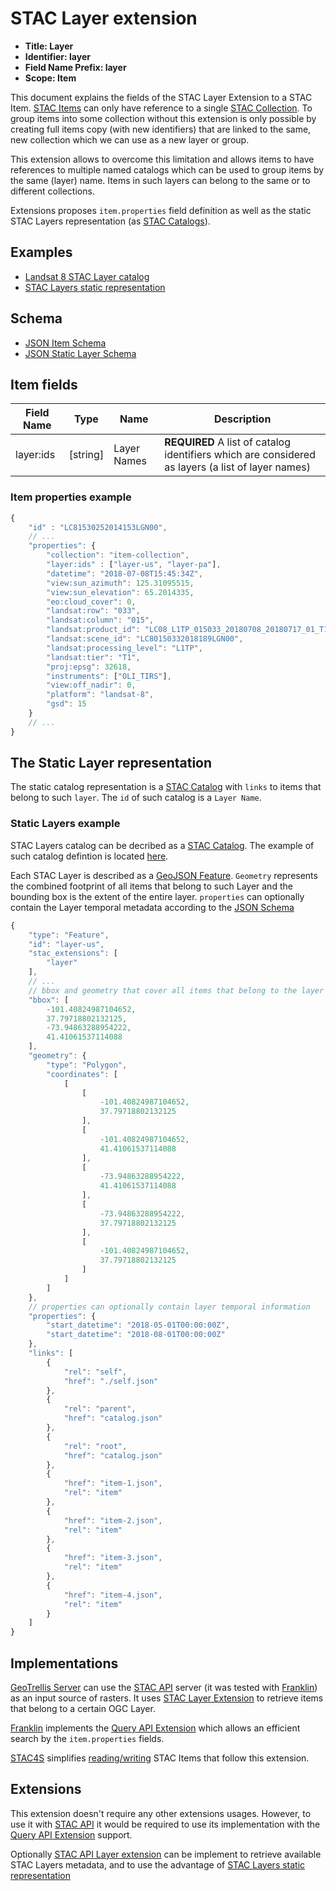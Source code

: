 # STAC Layer extension

- **Title: Layer**
- **Identifier: layer**
- **Field Name Prefix: layer**
- **Scope: Item**

This document explains the fields of the STAC Layer Extension to a STAC Item. [STAC Items](https://github.com/radiantearth/stac-spec/tree/master/item-spec) can only have reference to a single [STAC Collection](https://github.com/radiantearth/stac-spec/tree/master/collection-spec). To group items into some collection without this extension is only possible by creating full items copy (with new identifiers) that are linked to the same, new collection which we can use as a new layer or group.

This extension allows to overcome this limitation and allows items to have references to multiple named catalogs which can be used to group items by the same (layer) name. Items in such layers can belong to the same or to different collections.

Extensions proposes `item.properties` field definition as well as the static STAC Layers representation (as [STAC Catalogs](https://github.com/radiantearth/stac-spec/tree/master/catalog-spec)).

## Examples

- [Landsat 8 STAC Layer catalog](examples/landsat-stac-layers/catalog.json)
- [STAC Layers static representation](examples/landsat-stac-layers/layers/catalog.json)

## Schema

- [JSON Item Schema](json-schema/item-schema.json)
- [JSON Static Layer Schema](json-schema/layer-schema.json)

## Item fields

| Field Name     | Type     | Name        | Description                                                                                      |
| -------------- | ---------| ------------|------------------------------------------------------------------------------------------------- |
| layer:ids      | [string] | Layer Names |**REQUIRED** A list of catalog identifiers which are considered as layers (a list of layer names) |

### Item properties example

```javascript
{
    "id" : "LC81530252014153LGN00",
    // ...
    "properties": {
        "collection": "item-collection",
        "layer:ids" : ["layer-us", "layer-pa"],
        "datetime": "2018-07-08T15:45:34Z",
        "view:sun_azimuth": 125.31095515,
        "view:sun_elevation": 65.2014335,
        "eo:cloud_cover": 0,
        "landsat:row": "033",
        "landsat:column": "015",
        "landsat:product_id": "LC08_L1TP_015033_20180708_20180717_01_T1",
        "landsat:scene_id": "LC80150332018189LGN00",
        "landsat:processing_level": "L1TP",
        "landsat:tier": "T1",
        "proj:epsg": 32618,
        "instruments": ["OLI_TIRS"],
        "view:off_nadir": 0,
        "platform": "landsat-8",
        "gsd": 15
    }
    // ...
}
```

## The Static Layer representation

The static catalog representation is a [STAC Catalog](https://github.com/radiantearth/stac-spec/tree/master/catalog-spec) with `links` to items that belong to such `layer`. The `id` of such catalog is a `Layer Name`.

### Static Layers example

STAC Layers catalog can be decribed as a [STAC Catalog](https://github.com/radiantearth/stac-spec/tree/master/catalog-spec). The example of such catalog defintion is located [here](examples/landsat-stac-layers/layers/catalog.json).

Each STAC Layer is described as a [GeoJSON Feature](https://geojson.org/schema/Feature.json). `Geometry` represents the combined footprint of all items that belong to such Layer and the bounding box is the extent of the entire layer. `properties` can optionally contain the Layer temporal metadata according to the [JSON Schema](json-schema/layer-schema.json)

```javascript
{
    "type": "Feature",
    "id": "layer-us",
    "stac_extensions": [
        "layer"
    ],
    // ... 
    // bbox and geometry that cover all items that belong to the layer
    "bbox": [
        -101.40824987104652,
        37.79718802132125,
        -73.94863288954222,
        41.41061537114088
    ],
    "geometry": {
        "type": "Polygon",
        "coordinates": [
            [
                [
                    -101.40824987104652,
                    37.79718802132125
                ],
                [
                    -101.40824987104652,
                    41.41061537114088
                ],
                [
                    -73.94863288954222,
                    41.41061537114088
                ],
                [
                    -73.94863288954222,
                    37.79718802132125
                ],
                [
                    -101.40824987104652,
                    37.79718802132125
                ]
            ]
        ]
    },
    // properties can optionally contain layer temporal information
    "properties": {
        "start_datetime": "2018-05-01T00:00:00Z",
        "start_datetime": "2018-08-01T00:00:00Z"
    },
    "links": [
        {
            "rel": "self",
            "href": "./self.json"
        },
        {
            "rel": "parent",
            "href": "catalog.json"
        },
        {
            "rel": "root",
            "href": "catalog.json"
        },
        {
            "href": "item-1.json",
            "rel": "item"
        },
        {
            "href": "item-2.json",
            "rel": "item"
        },
        {
            "href": "item-3.json",
            "rel": "item"
        },
        {
            "href": "item-4.json",
            "rel": "item"
        }
    ]
}
```

## Implementations

[GeoTrellis Server](https://github.com/geotrellis/geotrellis-server/) can use the [STAC API](https://github.com/radiantearth/stac-api-spec) server (it was tested with [Franklin](https://github.com/azavea/franklin)) as an input source of rasters. It uses [STAC Layer Extension](./) to retrieve items that belong to a certain OGC Layer.

[Franklin](https://github.com/azavea/franklin) implements the [Query API Extension](https://github.com/radiantearth/stac-api-spec/tree/master/extensions/query) which allows an efficient search by the `item.properties` fields.

[STAC4S](https://github.com/azavea/stac4s) simplifies [reading/writing](https://github.com/azavea/stac4s/blob/master/modules/core/src/main/scala/com/azavea/stac4s/extensions/layer/LayerItemExtension.scala) STAC Items that follow this extension.

## Extensions

This extension doesn't require any other extensions usages. However, to use it with [STAC API](https://github.com/radiantearth/stac-api-spec/)
it would be required to use its implementation with the [Query API Extension](https://github.com/radiantearth/stac-api-spec/tree/master/extensions/query) support.

Optionally [STAC API Layer extension](../../../stac-api-spec/extensions/layer/README.md) can be implement to retrieve available STAC Layers metadata, and to use the advantage of [STAC Layers static representation](examples/landsat-stac-layers/layers/catalog.json)
